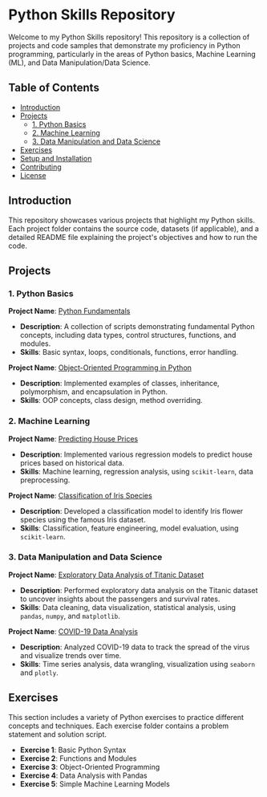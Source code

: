 # Python Skills Repository

Welcome to my Python Skills repository! This repository is a collection of projects and code samples that demonstrate my proficiency in Python programming, particularly in the areas of Python basics, Machine Learning (ML), and Data Manipulation/Data Science.

## Table of Contents

- [Introduction](#introduction)
- [Projects](#projects)
  - [1. Python Basics](#1-python-basics)
  - [2. Machine Learning](#2-machine-learning)
  - [3. Data Manipulation and Data Science](#3-data-manipulation-and-data-science)
- [Exercises](#exercises)
- [Setup and Installation](#setup-and-installation)
- [Contributing](#contributing)
- [License](#license)

## Introduction

This repository showcases various projects that highlight my Python skills. Each project folder contains the source code, datasets (if applicable), and a detailed README file explaining the project's objectives and how to run the code.

## Projects

### 1. Python Basics

**Project Name**: [Python Fundamentals](link-to-project)

- **Description**: A collection of scripts demonstrating fundamental Python concepts, including data types, control structures, functions, and modules.
- **Skills**: Basic syntax, loops, conditionals, functions, error handling.

**Project Name**: [Object-Oriented Programming in Python](link-to-project)

- **Description**: Implemented examples of classes, inheritance, polymorphism, and encapsulation in Python.
- **Skills**: OOP concepts, class design, method overriding.

### 2. Machine Learning

**Project Name**: [Predicting House Prices](link-to-project)

- **Description**: Implemented various regression models to predict house prices based on historical data.
- **Skills**: Machine learning, regression analysis, using `scikit-learn`, data preprocessing.

**Project Name**: [Classification of Iris Species](link-to-project)

- **Description**: Developed a classification model to identify Iris flower species using the famous Iris dataset.
- **Skills**: Classification, feature engineering, model evaluation, using `scikit-learn`.

### 3. Data Manipulation and Data Science

**Project Name**: [Exploratory Data Analysis of Titanic Dataset](link-to-project)

- **Description**: Performed exploratory data analysis on the Titanic dataset to uncover insights about the passengers and survival rates.
- **Skills**: Data cleaning, data visualization, statistical analysis, using `pandas`, `numpy`, and `matplotlib`.

**Project Name**: [COVID-19 Data Analysis](link-to-project)

- **Description**: Analyzed COVID-19 data to track the spread of the virus and visualize trends over time.
- **Skills**: Time series analysis, data wrangling, visualization using `seaborn` and `plotly`.

## Exercises

This section includes a variety of Python exercises to practice different concepts and techniques. Each exercise folder contains a problem statement and solution script.

- **Exercise 1**: Basic Python Syntax
- **Exercise 2**: Functions and Modules
- **Exercise 3**: Object-Oriented Programming
- **Exercise 4**: Data Analysis with Pandas
- **Exercise 5**: Simple Machine Learning Models


